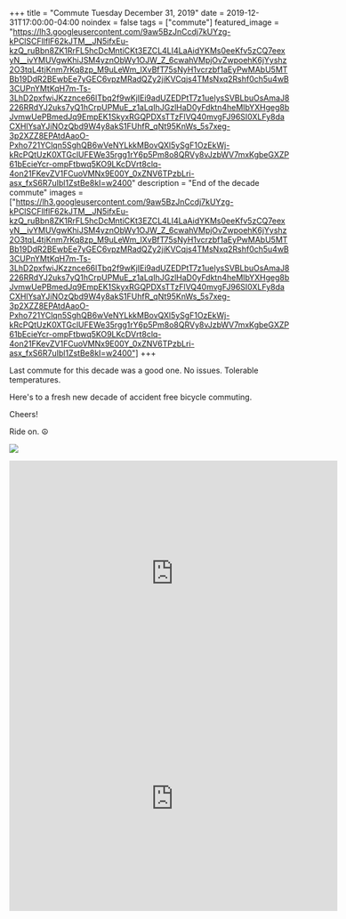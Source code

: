 +++
title =  "Commute Tuesday December 31, 2019"
date = 2019-12-31T17:00:00-04:00
noindex = false
tags = ["commute"]
featured_image = "https://lh3.googleusercontent.com/9aw5BzJnCcdj7kUYzg-kPClSCFllflF62kJTM__JN5ifxEu-kzQ_ruBbn8ZK1RrFL5hcDcMntiCKt3EZCL4LI4LaAidYKMs0eeKfv5zCQ7eexyN__ivYMUVgwKhiJSM4yznObWy1OJW_Z_6cwahVMpjOvZwpoehK6jYyshz2O3tqL4tjKnm7rKq8zp_M9uLeWm_lXvBfT75sNyH1vcrzbf1aEyPwMAbU5MTBb19DdR2BEwbEe7yGEC6vpzMRadQZy2jiKVCqjs4TMsNxq2Rshf0ch5u4wB3CUPnYMtKqH7m-Ts-3LhD2pxfwiJKzznce66lTbq2f9wKjIEi9adUZEDPtT7z1uelysSVBLbuOsAmaJ8226RRdYJ2uks7yQ1hCrpUPMuE_z1aLqIhJGzlHaD0yFdktn4heMIbYXHgeg8bJvmwUePBmedJq9EmpEK1SkyxRGQPDXsTTzFlVQ40mvgFJ96SI0XLFy8daCXHlYsaYJiNOzQbd9W4y8akS1FUhfR_qNt95KnWs_5s7xeg-3p2XZZ8EPAtdAaoO-Pxho721YClqn5SghQB6wVeNYLkkMBovQXl5ySgF1OzEkWj-kRcPQtUzK0XTGclUFEWe35rgg1rY6p5Pm8o8QRVy8vJzbWV7mxKgbeGXZP61bEcieYcr-ompFtbwq5KO9LKcDVrt8clq-4on21FKevZV1FCuoVMNx9E00Y_0xZNV6TPzbLri-asx_fxS6R7uIbl1ZstBe8kI=w2400"
description = "End of the decade commute"
images = ["https://lh3.googleusercontent.com/9aw5BzJnCcdj7kUYzg-kPClSCFllflF62kJTM__JN5ifxEu-kzQ_ruBbn8ZK1RrFL5hcDcMntiCKt3EZCL4LI4LaAidYKMs0eeKfv5zCQ7eexyN__ivYMUVgwKhiJSM4yznObWy1OJW_Z_6cwahVMpjOvZwpoehK6jYyshz2O3tqL4tjKnm7rKq8zp_M9uLeWm_lXvBfT75sNyH1vcrzbf1aEyPwMAbU5MTBb19DdR2BEwbEe7yGEC6vpzMRadQZy2jiKVCqjs4TMsNxq2Rshf0ch5u4wB3CUPnYMtKqH7m-Ts-3LhD2pxfwiJKzznce66lTbq2f9wKjIEi9adUZEDPtT7z1uelysSVBLbuOsAmaJ8226RRdYJ2uks7yQ1hCrpUPMuE_z1aLqIhJGzlHaD0yFdktn4heMIbYXHgeg8bJvmwUePBmedJq9EmpEK1SkyxRGQPDXsTTzFlVQ40mvgFJ96SI0XLFy8daCXHlYsaYJiNOzQbd9W4y8akS1FUhfR_qNt95KnWs_5s7xeg-3p2XZZ8EPAtdAaoO-Pxho721YClqn5SghQB6wVeNYLkkMBovQXl5ySgF1OzEkWj-kRcPQtUzK0XTGclUFEWe35rgg1rY6p5Pm8o8QRVy8vJzbWV7mxKgbeGXZP61bEcieYcr-ompFtbwq5KO9LKcDVrt8clq-4on21FKevZV1FCuoVMNx9E00Y_0xZNV6TPzbLri-asx_fxS6R7uIbl1ZstBe8kI=w2400"]
+++

Last commute for this decade was a good one. No issues. Tolerable temperatures.

Here's to a fresh new decade of accident free bicycle commuting.

Cheers!

Ride on. ☮

<a href='https://lh3.googleusercontent.com/W36bsuYziVbseQpu29BBszKJyKq1n3xVAvokOMDMNyD8GAbCL8vG13VLiq7sPXlXYEjj1pgVS40z-o1HF78Io67MUPUKWO0up4LEni9braHkDhZSbvMJ2UzgbuQCm1oGYUjDvBcbO9KNgCQJBTP-gEvGmywHprynkBHOQI_d42qymB86y3HH9v5vqJPJA_8DyiB7Jbj5jIFnoDRqj0xD0B22ZD3yC0GPc1p_BO6dcKseECaHWpZ2byIn3WeWGWnJtNkEgJjb9ldm6yz3nLpZ9exoHNvx9VLkLNE28zr7BGwiyrq7dMxtUEOFnyazjYVGnqj3IFRGjF_6zeyuELGk2aXMe7e9wk4ySfk4NJaRx2xBo-MdZYFx8Lo3rQ5s2GvZnJ9-FYnS07bZpzwt5QwKqwTilnuXWOAV0gx0nkgNaaiVTdMquckrvVe9qzM0x8BOMnSno7HceWmPF-xRsS4vfOBJ-B1AqnTciHgfe4lm9_rMFbl52E2ozOwTr3OhzEJUEOHcCX6xGDwc_WRS_8uWEDWSSU6OCSC6_q1QgXKQTV7Qs7LQXJU-3iQf_uN9KN9DKB_bMFlmaBT5CDxJk7r_PHoUEqleYyMRmVPRBPgnmh5RGfzgVdP_N353sIJ_m69mT4KL7q7cOYLrVcw8Tk6bVQGManBcjz66sv_4mFPSH5C4KDJKkbEThGk=w2400'><img src='https://lh3.googleusercontent.com/W36bsuYziVbseQpu29BBszKJyKq1n3xVAvokOMDMNyD8GAbCL8vG13VLiq7sPXlXYEjj1pgVS40z-o1HF78Io67MUPUKWO0up4LEni9braHkDhZSbvMJ2UzgbuQCm1oGYUjDvBcbO9KNgCQJBTP-gEvGmywHprynkBHOQI_d42qymB86y3HH9v5vqJPJA_8DyiB7Jbj5jIFnoDRqj0xD0B22ZD3yC0GPc1p_BO6dcKseECaHWpZ2byIn3WeWGWnJtNkEgJjb9ldm6yz3nLpZ9exoHNvx9VLkLNE28zr7BGwiyrq7dMxtUEOFnyazjYVGnqj3IFRGjF_6zeyuELGk2aXMe7e9wk4ySfk4NJaRx2xBo-MdZYFx8Lo3rQ5s2GvZnJ9-FYnS07bZpzwt5QwKqwTilnuXWOAV0gx0nkgNaaiVTdMquckrvVe9qzM0x8BOMnSno7HceWmPF-xRsS4vfOBJ-B1AqnTciHgfe4lm9_rMFbl52E2ozOwTr3OhzEJUEOHcCX6xGDwc_WRS_8uWEDWSSU6OCSC6_q1QgXKQTV7Qs7LQXJU-3iQf_uN9KN9DKB_bMFlmaBT5CDxJk7r_PHoUEqleYyMRmVPRBPgnmh5RGfzgVdP_N353sIJ_m69mT4KL7q7cOYLrVcw8Tk6bVQGManBcjz66sv_4mFPSH5C4KDJKkbEThGk=w2400'></a>

<iframe height='405' width='590' frameborder='0' allowtransparency='true' scrolling='no' src='https://www.strava.com/activities/2969762889/embed/e3a9792b8a8577125f64cffa549dc6d1575bf5cf'></iframe>

<iframe height='405' width='590' frameborder='0' allowtransparency='true' scrolling='no' src='https://www.strava.com/activities/2971563940/embed/3bddd1445dcf1b670dfc1a7fe2af3346c0c0e89f'></iframe>
